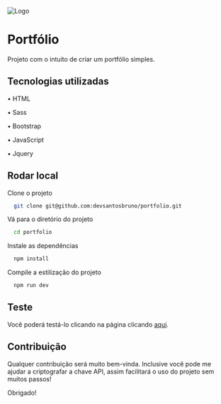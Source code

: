 
![Logo](https://cdn.freelogodesign.org/files/53863dd878d541b9b248b563354c2495/thumb/logo_200x200.png?v=637875531560000000)
# Portfólio

Projeto com o intuito de criar um portfólio simples.


## Tecnologias utilizadas


•   HTML

•   Sass

•   Bootstrap

•   JavaScript

•   Jquery


## Rodar local

Clone o projeto

```bash
  git clone git@github.com:devsantosbruno/portfolio.git
```

Vá para o diretório do projeto

```bash
  cd portfolio
```

Instale as dependências

```bash
  npm install
```

Compile a estilização do projeto

```bash
  npm run dev
```


## Teste
Você poderá testá-lo clicando na página clicando [aqui](https://devsantosbruno.github.io/portfolio/).


## Contribuição
Qualquer contribuição será muito bem-vinda. Inclusive você pode me ajudar a criptografar a chave API, assim facilitará o uso do projeto sem muitos passos!

Obrigado!
